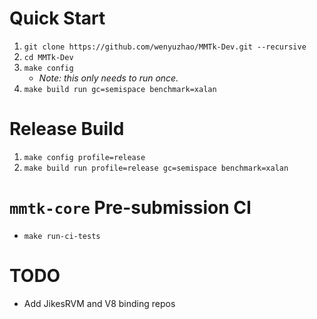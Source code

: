 
# Quick Start

1. `git clone https://github.com/wenyuzhao/MMTk-Dev.git --recursive`
2. `cd MMTk-Dev`
3. `make config`
   * _Note: this only needs to run once._
4. `make build run gc=semispace benchmark=xalan`

# Release Build

1. `make config profile=release`
2. `make build run profile=release gc=semispace benchmark=xalan`

# `mmtk-core` Pre-submission CI

* `make run-ci-tests`

# TODO

* Add JikesRVM and V8 binding repos